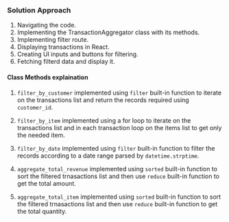 ### Solution Approach

1. Navigating the code.
2. Implementing the TransactionAggregator class with its methods.
3. Implementing filter route.
3. Displaying transactions in React.
4. Creating UI inputs and buttons for filtering.
5. Fetching filterd data and display it.

#### Class Methods explaination

1. `filter_by_customer` implemented using `filter` built-in function to iterate on the transactions list and return the records required using `customer_id`.

2. `filter_by_item` implemented using a for loop to iterate on the transactions list and in each transaction loop on the items list to get only the needed item.

3. `filter_by_date` implemented using `filter` built-in function to filter the records according to a date range parsed by `datetime.strptime`.

4. `aggregate_total_revenue` implemented using `sorted` built-in function to sort the filtered trnasactions list and then use `reduce` built-in function to get the total amount.

5. `aggregate_total_item` implemented using `sorted` built-in function to sort the filtered trnasactions list and then use `reduce` built-in function to get the total quantity.